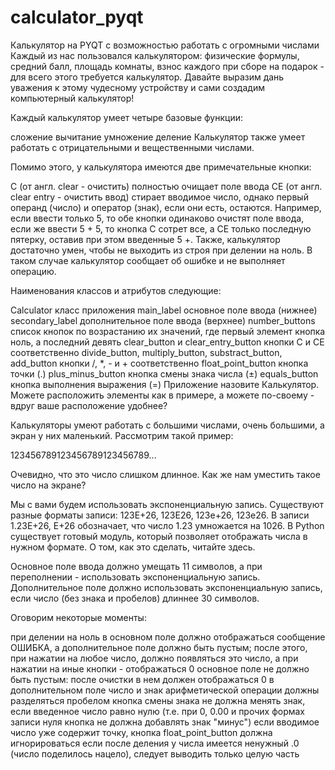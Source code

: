 # calculator_pyqt
Калькулятор на PYQT с возможностью работать с огромными числами
Каждый из нас пользовался калькулятором: физические формулы, средний балл, площадь комнаты, взнос каждого при сборе на подарок - для всего этого требуется калькулятор. Давайте выразим дань уважения к этому чудесному устройству и сами создадим компьютерный калькулятор!

Каждый калькулятор умеет четыре базовые функции:

сложение
вычитание
умножение
деление
Калькулятор также умеет работать с отрицательными и вещественными числами.

Помимо этого, у калькулятора имеются две примечательные кнопки:

С (от англ. clear - очистить) полностью очищает поле ввода
CE (от англ. clear entry - очистить ввод) стирает вводимое число, однако первый операнд (число) и оператор (знак), еcли они есть, остаются. Например, если ввести только 5, то обе кнопки одинаково очистят поле ввода, если же ввести 5 + 5, то кнопка C сотрет все, а CE только последную пятерку, оставив при этом введенные 5 +.
Также, калькулятор достаточно умен, чтобы не выходить из строя при делении на ноль. В таком случае калькулятор сообщает об ошибке и не выполняет операцию.

Наименования классов и атрибутов следующие:

Calculator класс приложения
main_label основное поле ввода (нижнее)
secondary_label дополнительное поле ввода (верхнее)
number_buttons список кнопок по возрастанию их значений, где первый элемент кнопка ноль, а последний девять
clear_button и clear_entry_button кнопки C и CE соответственно
divide_button, multiply_button, substract_button, add_button кнопки /, *, - и + соответственно
float_point_button кнопка точки (.)
plus_minus_button кнопка смены знака числа (±)
equals_button кнопка выполнения выражения (=)
Приложение назовите Калькулятор. Можете расположить элементы как в примере, а можете по-своему - вдруг ваше расположение удобнее?

Калькуляторы умеют работать с большими числами, очень большими, а экран у них маленький. Рассмотрим такой пример:

123456789123456789123456789...

Очевидно, что это число слишком длинное. Как же нам уместить такое число на экране?

Мы с вами будем использовать экспоненциальную запись. Существуют разные форматы записи: 123E+26, 123E26, 123e+26, 123e26. В записи 1.23E+26, E+26 обозначает, что число 1.23 умножается на 1026. В Python существует готовый модуль, который позволяет отображать числа в нужном формате. О том, как это сделать, читайте здесь.

Основное поле ввода должно умещать 11 символов, а при переполнении - использовать экспоненциальную запись. Дополнительное поле должно использовать экспоненциальную запись, если число (без знака и пробелов) длиннее 30 символов.

Оговорим некоторые моменты:

при делении на ноль в основном поле должно отображаться сообщение ОШИБКА, а дополнительное поле должно быть пустым; после этого, при нажатии на любое число, должно появляться это число, а при нажатии на иные кнопки - отображаться 0
основное поле не должно быть пустым: после очистки в нем должен отображаться 0
в дополнительном поле число и знак арифметической операции должны разделяться пробелом
кнопка смены знака не должна менять знак, если введенное число равно нулю (т.е. при 0, 0.00 и прочих формах записи нуля кнопка не должна добавлять знак "минус")
если вводимое число уже содержит точку, кнопка float_point_button должна игнорироваться
если после деления у числа имеется ненужный .0 (число поделилось нацело), следует выводить только целую часть
